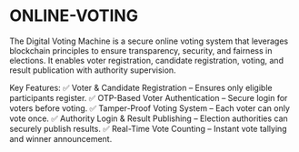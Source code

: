 # ONLINE-VOTING
The Digital Voting Machine is a secure online voting system that leverages blockchain principles to ensure transparency, security, and fairness in elections. It enables voter registration, candidate registration, voting, and result publication with authority supervision.

Key Features:
✅ Voter & Candidate Registration – Ensures only eligible participants register.
✅ OTP-Based Voter Authentication – Secure login for voters before voting.
✅ Tamper-Proof Voting System – Each voter can only vote once.
✅ Authority Login & Result Publishing – Election authorities can securely publish results.
✅ Real-Time Vote Counting – Instant vote tallying and winner announcement.
